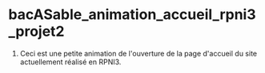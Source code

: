 # bacASable_animation_accueil_rpni3_projet2
1. Ceci est une petite animation de l'ouverture de la page d'accueil du site actuellement réalisé en RPNI3.
